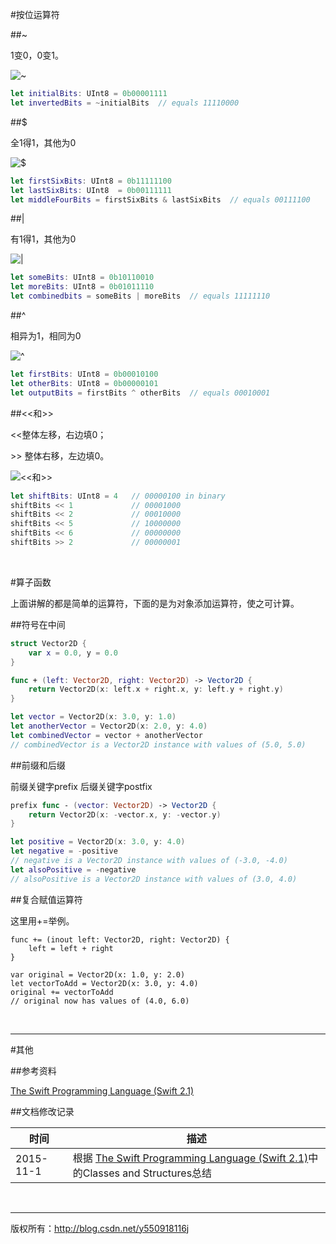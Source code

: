 #按位运算符

##~

1变0，0变1。

![~](http://img.blog.csdn.net/20151103110826597)

```swift
let initialBits: UInt8 = 0b00001111
let invertedBits = ~initialBits  // equals 11110000
```

##$

全1得1，其他为0

![$](http://img.blog.csdn.net/20151103110852494)

```swift
let firstSixBits: UInt8 = 0b11111100
let lastSixBits: UInt8  = 0b00111111
let middleFourBits = firstSixBits & lastSixBits  // equals 00111100
```

##|

有1得1，其他为0

![|](http://img.blog.csdn.net/20151103110944324)

```Swift
let someBits: UInt8 = 0b10110010
let moreBits: UInt8 = 0b01011110
let combinedbits = someBits | moreBits  // equals 11111110
```

##^

相异为1，相同为0

![^](http://img.blog.csdn.net/20151103111014304)

```swift
let firstBits: UInt8 = 0b00010100
let otherBits: UInt8 = 0b00000101
let outputBits = firstBits ^ otherBits  // equals 00010001
```

##<<和>>

<<整体左移，右边填0；

\>> 整体右移，左边填0。

![<<和>>](http://img.blog.csdn.net/20151103111041263)

```swift
let shiftBits: UInt8 = 4   // 00000100 in binary
shiftBits << 1             // 00001000
shiftBits << 2             // 00010000
shiftBits << 5             // 10000000
shiftBits << 6             // 00000000
shiftBits >> 2             // 00000001
```

&#160;

#算子函数

上面讲解的都是简单的运算符，下面的是为对象添加运算符，使之可计算。

##符号在中间

```Swift
struct Vector2D {
    var x = 0.0, y = 0.0
}

func + (left: Vector2D, right: Vector2D) -> Vector2D {
    return Vector2D(x: left.x + right.x, y: left.y + right.y)
}

let vector = Vector2D(x: 3.0, y: 1.0)
let anotherVector = Vector2D(x: 2.0, y: 4.0)
let combinedVector = vector + anotherVector
// combinedVector is a Vector2D instance with values of (5.0, 5.0)
```

##前缀和后缀

前缀关键字prefix
后缀关键字postfix

```swift
prefix func - (vector: Vector2D) -> Vector2D {
    return Vector2D(x: -vector.x, y: -vector.y)
}

let positive = Vector2D(x: 3.0, y: 4.0)
let negative = -positive
// negative is a Vector2D instance with values of (-3.0, -4.0)
let alsoPositive = -negative
// alsoPositive is a Vector2D instance with values of (3.0, 4.0)

```

##复合赋值运算符

这里用+=举例。

```
func += (inout left: Vector2D, right: Vector2D) {
    left = left + right
}

var original = Vector2D(x: 1.0, y: 2.0)
let vectorToAdd = Vector2D(x: 3.0, y: 4.0)
original += vectorToAdd
// original now has values of (4.0, 6.0)
```

&#160;

----------

#其他

##参考资料

 [The Swift Programming Language (Swift 2.1)](https://developer.apple.com/library/ios/documentation/Swift/Conceptual/Swift_Programming_Language/ErrorHandling.html)

##文档修改记录

| 时间 | 描述 |
| ---- | ---- |
| 2015-11-1 | 根据 [The Swift Programming Language (Swift 2.1)](https://developer.apple.com/library/ios/documentation/Swift/Conceptual/Swift_Programming_Language/ErrorHandling.html)中的Classes and Structures总结 |

&#160;

----------

版权所有：http://blog.csdn.net/y550918116j